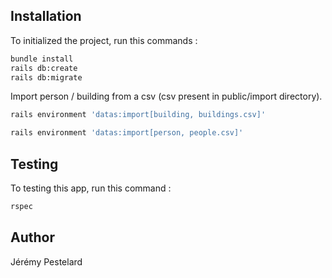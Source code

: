 ## Installation

To initialized the project, run this commands :

```bash
bundle install 
rails db:create
rails db:migrate
```
Import person / building from a csv (csv present in public/import directory).
```bash
rails environment 'datas:import[building, buildings.csv]'
```

```bash
rails environment 'datas:import[person, people.csv]'
```

## Testing

To testing this app, run this command :
```bash
rspec
```

## Author
Jérémy Pestelard

